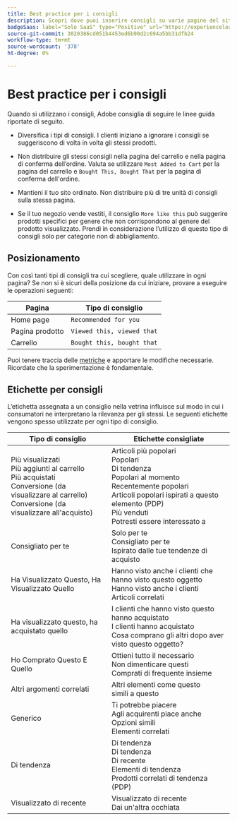```yaml
---
title: Best practice per i consigli
description: Scopri dove puoi inserire consigli su varie pagine del sito e suggerimenti per le etichette utilizzate di frequente per ogni tipo di consiglio.
badgeSaas: label="Solo SaaS" type="Positive" url="https://experienceleague.adobe.com/en/docs/commerce/user-guides/product-solutions" tooltip="Applicabile solo ai progetti Adobe Commerce as a Cloud Service e Adobe Commerce Optimizer (infrastruttura SaaS gestita da Adobe)."
source-git-commit: 3020386cd051b4453ed6b90d2c694a5bb31dfb24
workflow-type: tm+mt
source-wordcount: '378'
ht-degree: 0%

---
```


# Best practice per i consigli

Quando si utilizzano i consigli, Adobe consiglia di seguire le linee guida riportate di seguito.

- Diversifica i tipi di consigli. I clienti iniziano a ignorare i consigli se suggeriscono di volta in volta gli stessi prodotti.

- Non distribuire gli stessi consigli nella pagina del carrello e nella pagina di conferma dell’ordine. Valuta se utilizzare `Most Added to Cart` per la pagina del carrello e `Bought This, Bought That` per la pagina di conferma dell&#39;ordine.

- Mantieni il tuo sito ordinato. Non distribuire più di tre unità di consigli sulla stessa pagina.

- Se il tuo negozio vende vestiti, il consiglio `More like this` può suggerire prodotti specifici per genere che non corrispondono al genere del prodotto visualizzato. Prendi in considerazione l’utilizzo di questo tipo di consigli solo per categorie non di abbigliamento.

## Posizionamento

Con così tanti tipi di consigli tra cui scegliere, quale utilizzare in ogni pagina? Se non si è sicuri della posizione da cui iniziare, provare a eseguire le operazioni seguenti:

| Pagina | Tipo di consiglio |
|---|---|
| Home page | `Recommended for you` |
| Pagina prodotto | `Viewed this, viewed that` |
| Carrello | `Bought this, bought that` |

Puoi tenere traccia delle [metriche](../../manage-results/recommendation-performance.md) e apportare le modifiche necessarie. Ricordate che la sperimentazione è fondamentale.

## Etichette per consigli

L’etichetta assegnata a un consiglio nella vetrina influisce sul modo in cui i consumatori ne interpretano la rilevanza per gli stessi. Le seguenti etichette vengono spesso utilizzate per ogni tipo di consiglio.

| Tipo di consiglio | Etichette consigliate |
|---|---|
| Più visualizzati<br> Più aggiunti al carrello<br>Più acquistati<br>Conversione (da visualizzare al carrello)<br>Conversione (da visualizzare all&#39;acquisto) | Articoli più popolari<br>Popolari<br>Di tendenza<br>Popolari al momento<br>Recentemente popolari<br>Articoli popolari ispirati a questo elemento (PDP)<br>Più venduti<br>Potresti essere interessato a |
| Consigliato per te | Solo per te<br>Consigliato per te<br>Ispirato dalle tue tendenze di acquisto |
| Ha Visualizzato Questo, Ha Visualizzato Quello | Hanno visto anche i clienti che hanno visto questo oggetto<br>Hanno visto anche i clienti<br>Articoli correlati |
| Ha visualizzato questo, ha acquistato quello | I clienti che hanno visto questo hanno acquistato<br>I clienti hanno acquistato<br>Cosa comprano gli altri dopo aver visto questo oggetto? |
| Ho Comprato Questo E Quello | Ottieni tutto il necessario<br>Non dimenticare questi<br>Comprati di frequente insieme |
| Altri argomenti correlati | Altri elementi come questo<br>simili a questo |
| Generico | Ti potrebbe piacere<br>Agli acquirenti piace anche<br>Opzioni simili<br>Elementi correlati |
| Di tendenza | Di tendenza<br>Di tendenza<br>Di recente<br>Elementi di tendenza<br>Prodotti correlati di tendenza (PDP) |
| Visualizzato di recente | Visualizzato di recente<br>Dai un&#39;altra occhiata |
